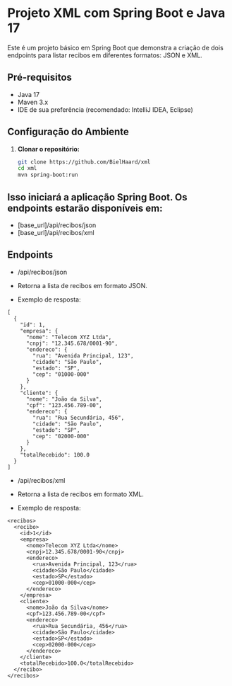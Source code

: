 # Projeto XML com Spring Boot e Java 17

Este é um projeto básico em Spring Boot que demonstra a criação de dois endpoints para listar recibos em diferentes formatos: JSON e XML.

## Pré-requisitos

- Java 17
- Maven 3.x
- IDE de sua preferência (recomendado: IntelliJ IDEA, Eclipse)

## Configuração do Ambiente

1. **Clonar o repositório:**
   ```bash
   git clone https://github.com/BielHaard/xml
   cd xml
   mvn spring-boot:run

## Isso iniciará a aplicação Spring Boot. Os endpoints estarão disponíveis em:

- [base_url]/api/recibos/json
- [base_url]/api/recibos/xml

## Endpoints
- /api/recibos/json
- Retorna a lista de recibos em formato JSON.

- Exemplo de resposta:

```
[
  {
    "id": 1,
    "empresa": {
      "nome": "Telecom XYZ Ltda",
      "cnpj": "12.345.678/0001-90",
      "endereco": {
        "rua": "Avenida Principal, 123",
        "cidade": "São Paulo",
        "estado": "SP",
        "cep": "01000-000"
      }
    },
    "cliente": {
      "nome": "João da Silva",
      "cpf": "123.456.789-00",
      "endereco": {
        "rua": "Rua Secundária, 456",
        "cidade": "São Paulo",
        "estado": "SP",
        "cep": "02000-000"
      }
    },
    "totalRecebido": 100.0
  }
]
```


- /api/recibos/xml
- Retorna a lista de recibos em formato XML.

- Exemplo de resposta:

```
<recibos>
  <recibo>
    <id>1</id>
    <empresa>
      <nome>Telecom XYZ Ltda</nome>
      <cnpj>12.345.678/0001-90</cnpj>
      <endereco>
        <rua>Avenida Principal, 123</rua>
        <cidade>São Paulo</cidade>
        <estado>SP</estado>
        <cep>01000-000</cep>
      </endereco>
    </empresa>
    <cliente>
      <nome>João da Silva</nome>
      <cpf>123.456.789-00</cpf>
      <endereco>
        <rua>Rua Secundária, 456</rua>
        <cidade>São Paulo</cidade>
        <estado>SP</estado>
        <cep>02000-000</cep>
      </endereco>
    </cliente>
    <totalRecebido>100.0</totalRecebido>
  </recibo>
</recibos>
```


